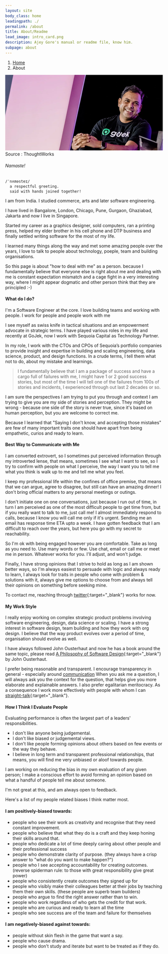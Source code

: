 ```yaml
---
layout: site
body_class: home
leadingpath: ./
permalink: /about
title: About/Readme
lead_image: intro_card.png
description: Ajey Gore's manual or readme file, know him.
subpage: about
---
```

<nav aria-label="breadcrumb">
    <ol class="breadcrumb bg-transparent p-4">
      <li class="breadcrumb-item"><a href="/">Home</a></li>
      <li class="breadcrumb-item active" aria-current="page">About</li>
    </ol>
  </nav>


<div class="footnote">
  <img src="/assets/images/ajey-intro-page.png" width="768px" alt="Ajey Gore - Courtsey ThoughtWorks" />
Source : ThoughtWorks
<p/>
</div>


###### Namaste!

```
/ˈnʌməsteɪ/
  a respectful greeting.
  said with hands joined together!
```

I am from India. I studied commerce, arts and later software engineering.

I have lived in Bangalore, London, Chicago, Pune, Gurgaon, Ghaziabad, Jakarta and now I live in Singapore.

Started my career as a graphics designer, sold computers, ran a printing press, helped my elder brother in his cell phone and DTP business and finally settled writing  software for the most of my life.

I learned many things along the way and met some amazing people over the years, I love to talk to people about technology, poeple, team and building organisations.

So this page is about "how to deal with me" as a person. because I fundamentally believe that everyone else is right about me and dealing with me is constant expectation mismatch and a cage fight in a very interesting way, where I might appear dogmatic and other person think that they are principled :-)


#### What do I do? 

I'm a Software Engineer at the core. I love building teams and working with people.  I work for people and people work with me 

I see myself as swiss knife in tactical situations and an empowerment advocate in strategic terms.  I have played various roles in my life and recently at GoJek, now I work with Sequoia Capital as Technology Partner.

In my role, I  work with the CTOs and CPOs of Sequoia’s portfolio companies to provide insight and expertise in building and scaling engineering, data science, product, and design functions. In a crude terms, I tell them what not to do, about my mistake and learnings.

> I fundamentally believe that I am a package of success and have a cargo full of failures with me, I might have 1 or 2 good success stories, but most of the time I will tell one of the failures from 100s of stories and incidents, I experienced through out last 2 decades or so.

I am sure the perspectives I am trying to put you through and context I am trying to give you are my side of stories and perception. They might be wrong - because one side of the story is never true, since it's based on human perception, but you are welcome to correct me. 

Because I learned that &quot;Saying I don't know, and accepting those mistakes&quot; are few of many important traits one should have apart from being empathetic, curios and ready to learn.


#### Best Way to Communicate with Me

I am converted extrovert, so I sometimes put perceived information through my introverted lense, that means, sometimes I see what I want to see, so I try to confirm with people on what I perceive, the way I want you to tell me what you think is walk up to me and tell me what you feel.

I keep my professional life within the confines of office premise, that means that we can argue, agree to disagree, but still can have an amazing dinner! I don't bring official matters to any personal meetings or outings.

I don't initiate one on one conversations, just because I run out of time, in turn I am perceived as one of the most difficult people to get time from, but if you really want to talk to me, just call me! I almost immediately respond to calls, because I know you will call me only if it's urgent. Sending me an email has response time ETA upto a week. I have gotten feedback that I am difficult to reach over the years, but here you go with my secret to reachability.

So I'm ok with being engaged however you are comfortable. Take as long as you need to. Use many words or few. Use chat, email or call me or meet me in person. Whatever works for you. I'll adjust, and won't judge.

Finally, I have strong opinions that I strive to hold as long as I am shown better ways, so I'm always easiest to persuade with logic and always ready to learn, I always look for traits in people who come with problem &amp; solutions with it, always give me options to choose from and always tell their opinions on something before seeking mine.

To contact me, reaching through [twitter](https://twitter.com/ajeygore){:target="_blank"} works for now.

#### My Work Style

I really enjoy working on complex strategic product problems involving software engineering, design, data science or scaling.  I have a strong interest in software design, team building and how they work with org design.  I believe that the way product evolves over a period of time, organisation should evolve as well. 

I have always followed John Ousterhaut and now he has a book around the same topic, 
please read [A Philosophy of Software Design](https://www.amazon.com/Philosophy-Software-Design-John-Ousterhout/dp/1732102201){:target="_blank"} by John Ousterhaut. 

I prefer being reasonable and transparent. I encourage transparency in general -
especially around [communication](https://en.wikipedia.org/wiki/Communication)
When you ask me a question, I will always ask you the context for the question,
that helps give you more elaborate and explainable answers. I also prefer egalitarian meritocracy. As a consequence I work more effectively with people with whom I can
[straight-talk](https://www.ribbonfarm.com/2009/11/11/the-gervais-principle-ii-posturetalk-powertalk-babytalk-and-gametalk/){:target="_blank"}.

#### How I Think I Evaluate People

Evaluating performance is often the largest part of a leaders' responsibilities.

- I don't like anyone being judgemental.
- I don't like biased or judgemental views.
- I don't like people forming opinions about others based on few events or the way they behave.
- I believe in long term and transparent professional relationships, that means, you will find me very unbiased or aloof towards people.

I am working on reducing the bias in my own evaluation of any given person;
I make a conscious effort to avoid forming an opinion based on what a handful of people tell me about someone.

I'm not great at this, and am always open to feedback.

Here's a list of my people related biases I think matter most.

#### I am positively-biased towards:

- people who see their work as creativity and recognise that they need constant improvement.
- people who believe that what they do is a craft and they keep honing their skills around that.
- people who dedicate a lot of time deeply caring about other people and their professional success
- people who demonstrate clarity of purpose. (they always have a crisp answer to &quot;what do you want to make happen?&quot;)
- people who I see accepting accountability for creating outcomes. (reverse spiderman rule: to those with great responsibility give great power)
- people who consistently create outcomes they signed up for
- people who visibly make their colleagues better at their jobs by teaching them their own skills. (these people are superb team builders)
- people who argue to find the right answer rather than to win.
- people who work regardless of who gets the credit for that work.
- people who are curious and ready to learn all the time
- people who see success are of the team and failure for themselves

#### I am negatively-biased against towards:

- people without skin flesh in the game that want a say.
- people who cause drama.
- people who don't study and iterate but want to be treated as if they do.

